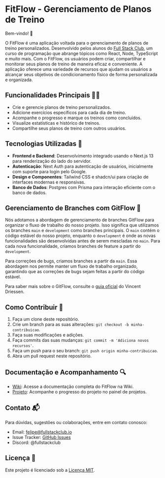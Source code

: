 # FitFlow - Gerenciamento de Planos de Treino

Bem-vindo! 🚀

O FitFlow é uma aplicação voltada para o gerenciamento de planos de treino personalizados. Desenvolvido pelos alunos do [Full Stack Club](https://fullstackclub.com.br/), um curso de programação que abrange tópicos como React, Node, TypeScript e muito mais. Com o FitFlow, os usuários podem criar, compartilhar e monitorar seus planos de treino de maneira eficaz e conveniente. A aplicação oferece uma variedade de recursos que ajudam os usuários a alcançar seus objetivos de condicionamento físico de forma personalizada e organizada.

## Funcionalidades Principais 🏋️‍♀️

- Crie e gerencie planos de treino personalizados.
- Adicione exercícios específicos para cada dia de treino.
- Acompanhe o progresso e marque os treinos como concluídos.
- Visualize estatísticas e histórico de treinos.
- Compartilhe seus planos de treino com outros usuários.

## Tecnologias Utilizadas 🚀

- **Frontend e Backend**: Desenvolvimento integrado usando o Next.js 13 para renderização do lado do servidor.
- **Autenticação**: Next Auth para autenticação de usuários, inicialmente com suporte para login pelo Google.
- **Design e Componentes**: Tailwind CSS e shadcn/ui para criação de interfaces modernas e responsivas.
- **Banco de Dados**: Postgres com Prisma para interação eficiente com o banco de dados.

## Gerenciamento de Branches com GitFlow 🌿

Nós adotamos a abordagem de gerenciamento de branches GitFlow para organizar o fluxo de trabalho do nosso projeto. Isso significa que utilizamos os branches `main` e `development` como branches principais. O `main` contém o código estável do nosso projeto, enquanto o `development` é onde as novas funcionalidades são desenvolvidas antes de serem mescladas no `main`. Para cada nova funcionalidade, criamos branches de feature a partir do `development`.

Para correções de bugs, criamos branches a partir da `main`. Essa abordagem nos permite manter um fluxo de trabalho organizado, garantindo que as correções de bugs sejam feitas a partir do código estável.

Para saber mais sobre o GitFlow, consulte o [guia oficial](https://nvie.com/posts/a-successful-git-branching-model/) do Vincent Driessen.

## Como Contribuir 🤝

1. Faça um clone deste repositório.
2. Crie um branch para as suas alterações: `git checkout -b minha-contribuicao`.
3. Faça suas modificações e adições.
4. Faça commits das suas mudanças: `git commit -m 'Adiciona novos recursos'`.
5. Faça um push para o seu branch: `git push origin minha-contribuicao`.
6. Abra um pull request neste repositório.

## Documentação e Acompanhamento 🔍

- [Wiki](https://github.com/fullstackclub-labs/fitflow/wiki): Acesse a documentação completa do FitFlow na Wiki.
- [Projeto](https://github.com/fullstackclub-labs/fitflow/projects?query=is%3Aopen): Acompanhe o progresso do projeto no painel de projetos.

## Contato 📬

Para dúvidas, sugestões ou colaborações, entre em contato conosco:

- Email: felipe@fullstackclub.io
- Issue Tracker: [GitHub Issues](https://github.com/fullstackclub-labs/fitflow/issues)
- Discord: @fullstackclub

## Licença 📝

Este projeto é licenciado sob a [Licença MIT](LICENSE).
